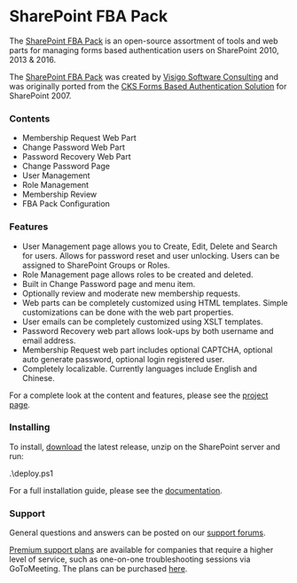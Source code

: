 # SharePoint FBA Pack
The [SharePoint FBA Pack](https://www.visigo.com/products/sharepoint-fba-pack) is an open-source assortment of
tools and web parts for managing forms based authentication users on SharePoint 2010, 2013 &amp; 2016.

The [SharePoint FBA Pack](https://www.visigo.com/products/sharepoint-fba-pack) was created by [Visigo Software 
Consulting](https://www.visigo.com) and was originally ported from the [CKS Forms Based Authentication 
Solution](https://cks.codeplex.com/releases/view/17901) for SharePoint 2007.

### Contents

* Membership Request Web Part
* Change Password Web Part
* Password Recovery Web Part
* Change Password Page
* User Management
* Role Management
* Membership Review
* FBA Pack Configuration

### Features
* User Management page allows you to Create, Edit, Delete and Search for users. Allows for password reset and user unlocking. Users can be assigned to SharePoint Groups or Roles.
* Role Management page allows roles to be created and deleted.
* Built in Change Password page and menu item.
* Optionally review and moderate new membership requests.
* Web parts can be completely customized using HTML templates. Simple customizations can be done with the web part properties.
* User emails can be completely customized using XSLT templates.
* Password Recovery web part allows look-ups by both username and email address.
* Membership Request web part includes optional CAPTCHA, optional auto generate password, optional login registered user.
* Completely localizable. Currently languages include English and Chinese.

For a complete look at the content and features, please see the [project page](https://www.visigo.com/products/sharepoint-fba-pack).

### Installing
To install, [download](https://www.visigo.com/products/sharepoint-fba-pack/download) the latest release, unzip on the SharePoint server
and run:

.\deploy.ps1

For a full installation guide, please see the [documentation](https://www.visigo.com/products/sharepoint-fba-pack/documentation).

### Support
General questions and answers can be posted on our [support forums](https://forums.visigo.com).

[Premium support plans](https://www.visigo.com/#support) are available for companies that require a higher level of service, such as one-on-one troubleshooting sessions via GoToMeeting. 
The plans can be purchased [here](https://www.visigo.com/#support).
